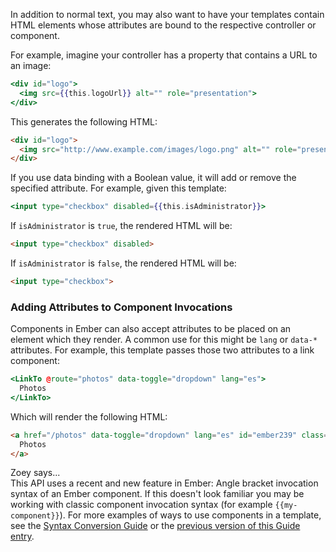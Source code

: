 In addition to normal text,
you may also want to have your templates contain HTML elements whose attributes are bound to the respective controller or component.

For example, imagine your controller has a property that contains a URL to an image:

```handlebars
<div id="logo">
  <img src={{this.logoUrl}} alt="" role="presentation">
</div>
```

This generates the following HTML:

```html
<div id="logo">
  <img src="http://www.example.com/images/logo.png" alt="" role="presentation">
</div>
```

If you use data binding with a Boolean value, it will add or remove the specified attribute.
For example, given this template:

```handlebars
<input type="checkbox" disabled={{this.isAdministrator}}>
```

If `isAdministrator` is `true`, the rendered HTML will be:

```html
<input type="checkbox" disabled>
```

If `isAdministrator` is `false`, the rendered HTML will be:

```html
<input type="checkbox">
```

### Adding Attributes to Component Invocations

Components in Ember can also accept attributes to be placed on an element
which they render. A common use for this might be `lang` or `data-*`
attributes. For example, this template passes those two attributes to
a link component:

```handlebars
<LinkTo @route="photos" data-toggle="dropdown" lang="es">
  Photos
</LinkTo>
```

Which will render the following HTML:

```html
<a href="/photos" data-toggle="dropdown" lang="es" id="ember239" class="ember-view">
  Photos
</a>
```

<div class="cta">
  <div class="cta-note">
    <div class="cta-note-body">
      <div class="cta-note-heading">Zoey says...</div>
      <div class="cta-note-message">
This API uses a recent and new feature in Ember: Angle bracket invocation
syntax of an Ember component. If this doesn't look familiar you may be
working with classic component invocation syntax (for example <code>{{my-component}}</code>).
For more examples of ways to use components in a template, see the <a href="../../reference/syntax-conversion-guide">Syntax Conversion Guide</a> or the <a href="https://guides.emberjs.com/v3.6.0/templates/binding-element-attributes/">previous version of this Guide entry</a>.
      </div>
    </div>
    <img src="/images/mascots/zoey.png" role="presentation" alt="">
  </div>
</div>
